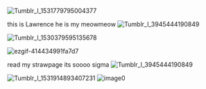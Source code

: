 ![Tumblr_l_1531779795004377](https://github.com/user-attachments/assets/a6d13aed-a1e2-4862-ba80-a9ed3b2f2b66)

this is Lawrence he is my meowmeow ![Tumblr_l_3945444190849](https://github.com/user-attachments/assets/fc9a2441-eae6-44ef-9f5a-3d7a3dd43205)

![Tumblr_l_1530379595135678](https://github.com/user-attachments/assets/ea0eee5e-adc3-4f3a-b4f3-b84a7bacbd45)

   
 ![ezgif-414434991fa7d7](https://github.com/user-attachments/assets/71a79211-9f06-410e-b277-daa8109e8953)

read my strawpage its soooo sigma ![Tumblr_l_3945444190849](https://github.com/user-attachments/assets/23e15dbc-f183-46a1-8639-23b555f1bd18)

![Tumblr_l_1531914893407231](https://github.com/user-attachments/assets/467036b6-546e-48c1-aefd-bebdbc889785)
![image0](https://github.com/user-attachments/assets/378e3c58-8827-47e9-bedb-c87558d42f8a)
